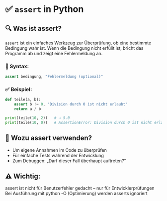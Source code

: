 # ✅ `assert` in Python
## 🔍 Was ist assert?
`assert` ist ein einfaches Werkzeug zur Überprüfung, ob eine bestimmte Bedingung wahr ist.
Wenn die Bedingung nicht erfüllt ist, bricht das Programm ab und zeigt eine Fehlermeldung an.
### 🧪 Syntax:
```python
assert bedingung, "Fehlermeldung (optional)"
```

### ✅ Beispiel:
```python
def teile(a, b):
    assert b != 0, "Division durch 0 ist nicht erlaubt"
    return a / b

print(teile(10, 2))   # → 5.0
print(teile(10, 0))   # AssertionError: Division durch 0 ist nicht erlaubt
```

## 🎯 Wozu assert verwenden?
* Um eigene Annahmen im Code zu überprüfen
* Für einfache Tests während der Entwicklung
* Zum Debuggen: „Darf dieser Fall überhaupt auftreten?“

## ⚠️ Wichtig:
assert ist nicht für Benutzerfehler gedacht – nur für Entwicklerprüfungen
Bei Ausführung mit python -O (Optimierung) werden asserts ignoriert